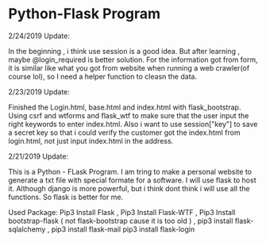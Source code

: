 # Python-Flask Program
2/24/2019 Update:

In the beginning , i think use session is a good idea. But after learning , maybe @login_required is better solution. For the information got from form, it is similar like what you got from website when running a web crawler(of course lol), so I need a helper function to cleasn the data.




2/23/2019 Update:

Finished the Login.html, base.html and index.html with flask_bootstrap. Using csrf and wtforms and flask_wtf to make sure that the user input the right keywords to enter index.html. Also i want to use session["key"] to save a secret key so that i could verify the customer got the index.html from login.html, not just input index.html in the address.





2/21/2019 Update:

This is a Python - FLask Program. I am tring to make a personal website to generate a txt file with special formate for a software. I will use flask to host it. Although django is more powerful, but i think dont think i will use all the functions. So flask is better for me.

Used Package:
Pip3 Install Flask ,
Pip3 Install Flask-WTF ,
Pip3 Install bootstrap-flask ( not flask-bootstrap cause it is too old ) ,
pip3 install flask-sqlalchemy ,
pip3 install flask-mail
pip3 install flask-login
